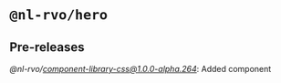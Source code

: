 # `@nl-rvo/hero`

## Pre-releases

*@nl-rvo/component-library-css@1.0.0-alpha.264*:
Added component
